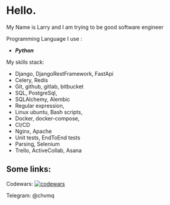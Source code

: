 # **Hello.**

My Name is Larry and I am trying to be good software engineer

Programming Language I use :

 - ***Python*** 

My skills stack:
- Django, DjangoRestFramework, FastApi 
- Celery, Redis
- Git, github, gitlab, bitbucket
- SQL, PostgreSql,
- SQLAlchemy, Alembic
- Regular expression,
- Linux ubuntu, Bash scripts,
- Docker, docker-compose,
- CI/CD
- Nginx, Apache
- Unit tests, EndToEnd tests
- Parsing, Selenium
- Trello, ActiveCollab, Asana

##  **Some links**:

Codewars: [![codewars](https://www.codewars.com/users/chvmq/badges/large)](https://www.codewars.com/users/chvmq) 

Telegram: @chvmq
